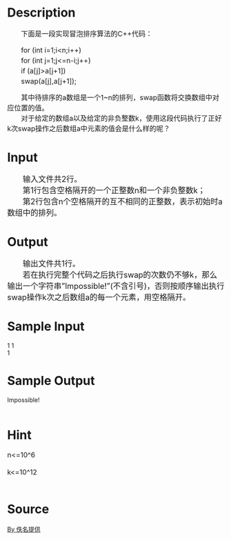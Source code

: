 
# Description

<div class="content"><p><span style="font-size: medium">　　下面是一段实现冒泡排序算法的C++代码：</span></p>
<p><span style="font-size: medium">　　for (int i=1;i&lt;n;i++)<br/>
　　for (int j=1;j&lt;=n-i;j++)<br/>
　　if (a[j]&gt;a[j+1])<br/>
　　swap(a[j],a[j+1]);</span></p>
<p></p>
<p><span style="font-size: medium">　　其中待排序的a数组是一个1~n的排列，swap函数将交换数组中对应位置的值。<br/>
　　对于给定的数组a以及给定的非负整数k，使用这段代码执行了正好k次swap操作之后数组a中元素的值会是什么样的呢？<br/>
</span></p></div>

# Input

<div class="content"><p><font size="4">　　输入文件共2行。<br/>
　　第1行包含空格隔开的一个正整数n和一个非负整数k；<br/>
　　第2行包含n个空格隔开的互不相同的正整数，表示初始时a数组中的排列。<br/>
</font></p></div>

# Output

<div class="content"><p><font size="4">　　输出文件共1行。<br/>
　　若在执行完整个代码之后执行swap的次数仍不够k，那么输出一个字符串”Impossible!”(不含引号)，否则按顺序输出执行swap操作k次之后数组a的每一个元素，用空格隔开。<br/>
</font></p></div>

# Sample Input

<div class="content"><span class="sampledata">1 1<br/>
1<br/>
</span></div>

# Sample Output

<div class="content"><span class="sampledata">Impossible!<br/>
<br/>
</span></div>

# Hint

<div class="content"><p></p><p><span style="font-size: medium">n&lt;=10^6<br/><br/>
k&lt;=10^12<br/><br/>
</span></p><p></p></div>

# Source

<div class="content"><p><a href="problemset.php?search=By 佚名提供">By 佚名提供</a></p></div>

